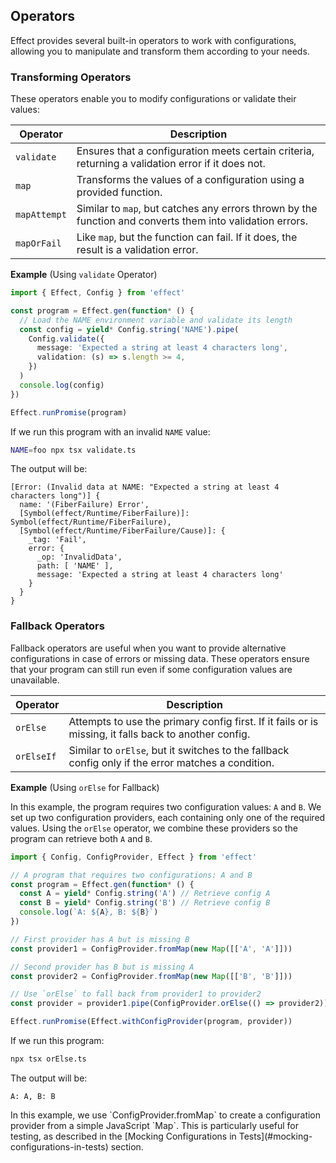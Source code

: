 ## Operators

Effect provides several built-in operators to work with configurations, allowing you to manipulate and transform them according to your needs.

### Transforming Operators

These operators enable you to modify configurations or validate their values:

| Operator     | Description                                                                                               |
| ------------ | --------------------------------------------------------------------------------------------------------- |
| `validate`   | Ensures that a configuration meets certain criteria, returning a validation error if it does not.         |
| `map`        | Transforms the values of a configuration using a provided function.                                       |
| `mapAttempt` | Similar to `map`, but catches any errors thrown by the function and converts them into validation errors. |
| `mapOrFail`  | Like `map`, but the function can fail. If it does, the result is a validation error.                      |

**Example** (Using `validate` Operator)

```ts twoslash title="validate.ts"
import { Effect, Config } from 'effect'

const program = Effect.gen(function* () {
  // Load the NAME environment variable and validate its length
  const config = yield* Config.string('NAME').pipe(
    Config.validate({
      message: 'Expected a string at least 4 characters long',
      validation: (s) => s.length >= 4,
    })
  )
  console.log(config)
})

Effect.runPromise(program)
```

If we run this program with an invalid `NAME` value:

```sh showLineNumbers=false
NAME=foo npx tsx validate.ts
```

The output will be:

```ansi showLineNumbers=false
[Error: (Invalid data at NAME: "Expected a string at least 4 characters long")] {
  name: '(FiberFailure) Error',
  [Symbol(effect/Runtime/FiberFailure)]: Symbol(effect/Runtime/FiberFailure),
  [Symbol(effect/Runtime/FiberFailure/Cause)]: {
    _tag: 'Fail',
    error: {
      _op: 'InvalidData',
      path: [ 'NAME' ],
      message: 'Expected a string at least 4 characters long'
    }
  }
}
```

### Fallback Operators

Fallback operators are useful when you want to provide alternative configurations in case of errors or missing data. These operators ensure that your program can still run even if some configuration values are unavailable.

| Operator   | Description                                                                                           |
| ---------- | ----------------------------------------------------------------------------------------------------- |
| `orElse`   | Attempts to use the primary config first. If it fails or is missing, it falls back to another config. |
| `orElseIf` | Similar to `orElse`, but it switches to the fallback config only if the error matches a condition.    |

**Example** (Using `orElse` for Fallback)

In this example, the program requires two configuration values: `A` and `B`. We set up two configuration providers, each containing only one of the required values. Using the `orElse` operator, we combine these providers so the program can retrieve both `A` and `B`.

```ts twoslash title="orElse.ts"
import { Config, ConfigProvider, Effect } from 'effect'

// A program that requires two configurations: A and B
const program = Effect.gen(function* () {
  const A = yield* Config.string('A') // Retrieve config A
  const B = yield* Config.string('B') // Retrieve config B
  console.log(`A: ${A}, B: ${B}`)
})

// First provider has A but is missing B
const provider1 = ConfigProvider.fromMap(new Map([['A', 'A']]))

// Second provider has B but is missing A
const provider2 = ConfigProvider.fromMap(new Map([['B', 'B']]))

// Use `orElse` to fall back from provider1 to provider2
const provider = provider1.pipe(ConfigProvider.orElse(() => provider2))

Effect.runPromise(Effect.withConfigProvider(program, provider))
```

If we run this program:

```sh showLineNumbers=false
npx tsx orElse.ts
```

The output will be:

```ansi showLineNumbers=false
A: A, B: B
```

<Aside type="tip">
  In this example, we use `ConfigProvider.fromMap` to create a
  configuration provider from a simple JavaScript `Map`. This is
  particularly useful for testing, as described in the [Mocking
  Configurations in Tests](#mocking-configurations-in-tests) section.
</Aside>
